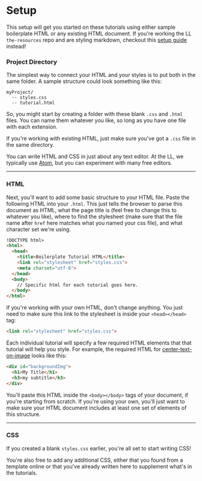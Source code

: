 # Setup

This setup will get you started on these tutorials using either sample boilerplate HTML or any existing HTML document. If you're working the LL `the-resources` repo and are styling markdown, checkout this [setup guide](./resources-setup.md) instead!

### Project Directory

The simplest way to connect your HTML and your styles is to put both in the same folder. A sample structure could look something like this:
```
myProject/
  -- styles.css
  -- tutorial.html
```
So, you might start by creating a folder with these blank `.css` and `.html` files. You can name them whatever you like, so long as you have one file with each extension.

If you're working with existing HTML, just make sure you've got a `.css` file in the same directory.

You can write HTML and CSS in just about any text editor. At the LL, we typically use [Atom](https://atom.io/), but you can experiment with many free editors.

---

### HTML

Next, you'll want to add some basic structure to your HTML file. Paste the following HTML into your `.html`. This just tells the browser to parse this document as HTML, what the page title is (feel free to change this to whatever you like), where to find the stylesheet (make sure that the file name after `href` here matches what you named your css file), and what character set we're using.  

```HTML
!DOCTYPE html>
<html>
  <head>
    <title>Boilerplate Tutorial HTML</title>
    <link rel="stylesheet" href="styles.css">
    <meta charset="utf-8">
  </head>
  <body>
    // Specific html for each tutorial goes here.
  </body>
</html>
```
If you're working with your own HTML, don't change anything. You just need to make sure this link to the stylesheet is inside your `<head></head>` tag:
```html
<link rel="stylesheet" href="styles.css">
```
Each individual tutorial will specify a few required HTML elements that that tutorial will help you style. For example, the required HTML for [center-text-on-image](../tutorials/center-text-on-image/center-text-on-image.md) looks like this:
```html
<div id="backgroundImg">
  <h1>My Title</h1>
  <h3>my subtitle</h3>
</div>
```
You'll paste this HTML inside the `<body></body>` tags of your document, if you're starting from scratch. If you're using your own, you'll just want to make sure your HTML document includes at least one set of elements of this structure.

---

### CSS

If you created a blank `styles.css` earlier, you're all set to start writing CSS!

You're also free to add any additional CSS, either that you found from a template online or that you've already written here to supplement what's in the tutorials.
